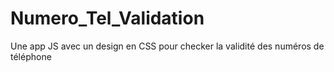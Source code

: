 # Numero_Tel_Validation
Une app JS avec un design en CSS pour checker la validité des numéros de téléphone
